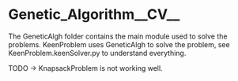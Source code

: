 # Genetic_Algorithm__CV__
The GeneticAlgh folder contains the main module used to solve the problems.
KeenProblem uses GeneticAlgh to solve the problem, see KeenProblem.keenSolver.py to understand everything.

TODO -> KnapsackProblem is not working well.
